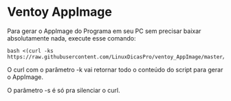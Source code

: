 # Ventoy AppImage

Para gerar o AppImage do Programa em seu PC sem precisar baixar absolutamente nada, execute esse comando:
```
bash <(curl -ks https://raw.githubusercontent.com/LinuxDicasPro/ventoy_AppImage/master/get_appimage)
```

O curl com o parâmetro -k vai retornar todo o conteúdo do script para gerar o AppImage.

O parâmetro -s é só pra silenciar o curl.
